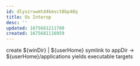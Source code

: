 ```yaml
---
id: dlyszruwmtd4kmsct8bp48q
title: Os Interop
desc: ''
updated: 1675681211780
created: 1675681116959
---
```


create ${winDir} | ${userHome} symlink to appDir -> ${userHome}/applications yields executable targets
